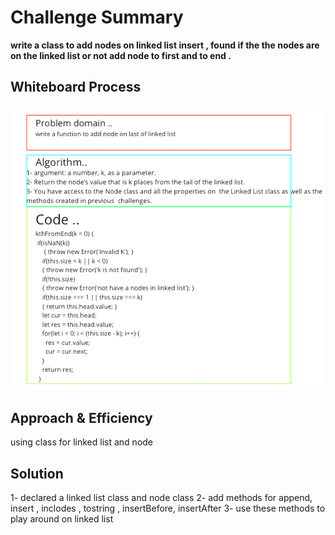 # Challenge Summary
<!-- Description of the challenge -->
**write a class to add nodes on linked list insert , found if the the nodes are on the linked list or not add node to first and to end .**
## Whiteboard Process
<!-- Embedded whiteboard image -->
![](../C7_401js/img/linked.png)


## Approach & Efficiency
<!-- What approach did you take? Why? What is the Big O space/time for this approach? -->
using class for linked list and node
## Solution
<!-- Show how to run your code, and examples of it in action -->
1- declared a linked list class and node class
2-  add methods for append, insert , inclodes , tostring  , insertBefore, insertAfter
3- use these methods to play around on linked list
